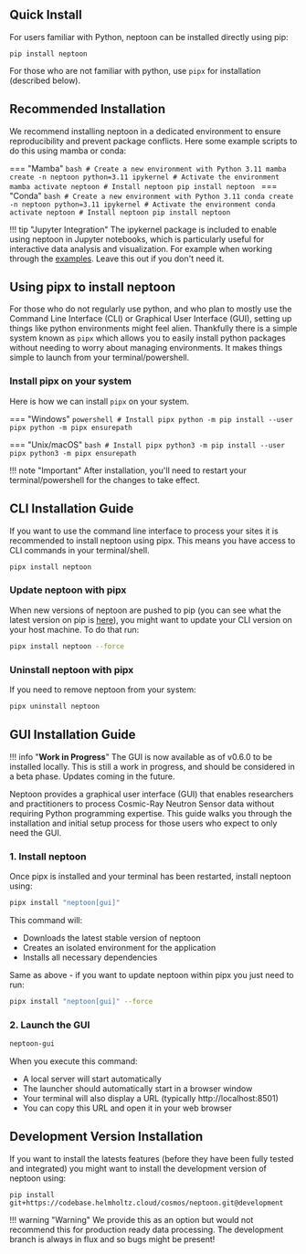 ## Quick Install

For users familiar with Python, neptoon can be installed directly using pip:

```
pip install neptoon
```

For those who are not familiar with python, use `pipx` for installation (described below).

## Recommended Installation
We recommend installing neptoon in a dedicated environment to ensure reproducibility and prevent package conflicts.
Here some example scripts to do this using mamba or conda:

=== "Mamba"
    ```bash
    # Create a new environment with Python 3.11
    mamba create -n neptoon python=3.11 ipykernel
    # Activate the environment
    mamba activate neptoon
    # Install neptoon
    pip install neptoon
    ```
=== "Conda"
    ```bash
    # Create a new environment with Python 3.11
    conda create -n neptoon python=3.11 ipykernel
    # Activate the environment
    conda activate neptoon
    # Install neptoon
    pip install neptoon
    ```

!!! tip "Jupyter Integration"
    The ipykernel package is included to enable using neptoon in Jupyter notebooks, which is particularly useful for interactive data analysis and visualization. For example when working through the [examples](neptoon-examples.md). Leave this out if you don't need it.

## Using pipx to install neptoon 

For those who do not regularly use python, and who plan to mostly use the Command Line Interface (CLI) or Graphical User Interface (GUI), setting up things like python environments might feel alien. Thankfully there is a simple system known as `pipx` which allows you to easily install python packages without needing to worry about managing environments. It makes things simple to launch from your terminal/powershell.

### Install pipx on your system

Here is how we can install `pipx` on your system. 

=== "Windows"
    ```powershell
    # Install pipx
    python -m pip install --user pipx
    python -m pipx ensurepath
    ```

=== "Unix/macOS"
    ```bash
    # Install pipx
    python3 -m pip install --user pipx
    python3 -m pipx ensurepath
    ```

!!! note "Important"
    After installation, you'll need to restart your terminal/powershell for the changes to take effect.


## CLI Installation Guide

If you want to use the command line interface to process your sites it is recommended to install neptoon using pipx. This means you have access to CLI commands in your terminal/shell. 

```bash
pipx install neptoon
```


### Update neptoon with pipx

When new versions of neptoon are pushed to pip (you can see what the latest version on pip is [here](https://pypi.org/project/neptoon/)), you might want to update your CLI version on your host machine. To do that run:

```bash
pipx install neptoon --force
```

### Uninstall neptoon with pipx
 
If you need to remove neptoon from your system:

```bash
pipx uninstall neptoon
```

## GUI Installation Guide

!!! info "**Work in Progress**"
    The GUI is now available as of v0.6.0 to be installed locally. This is still a work in progress, and should be considered in a beta phase. Updates coming in the future.


Neptoon provides a graphical user interface (GUI) that enables researchers and practitioners to process Cosmic-Ray Neutron Sensor data without requiring Python programming expertise. This guide walks you through the installation and initial setup process for those users who expect to only need the GUI.

### 1. Install neptoon

Once pipx is installed and your terminal has been restarted, install neptoon using:

```bash
pipx install "neptoon[gui]"
```

This command will:

- Downloads the latest stable version of neptoon
- Creates an isolated environment for the application
- Installs all necessary dependencies

Same as above - if you want to update neptoon within pipx you just need to run:

```bash
pipx install "neptoon[gui]" --force
```

### 2. Launch the GUI

```bash
neptoon-gui
```

When you execute this command:

- A local server will start automatically
- The launcher should automatically start in a browser window
- Your terminal will also display a URL (typically http://localhost:8501)
- You can copy this URL and open it in your web browser


## Development Version Installation

If you want to install the latests features (before they have been fully tested and integrated) you might want to install the development version of neptoon using:

```
pip install git+https://codebase.helmholtz.cloud/cosmos/neptoon.git@development
```

!!! warning "Warning"
    We provide this as an option but would not recommend this for production ready data processing. The development branch is always in flux and so bugs might be present!
